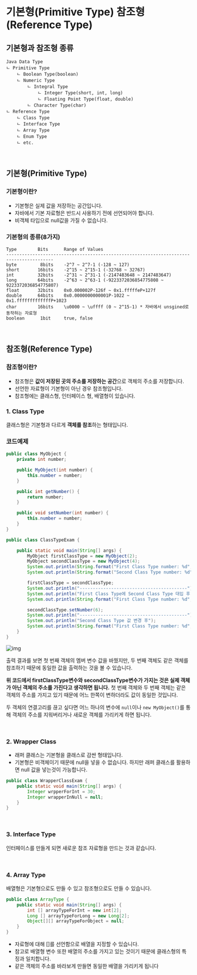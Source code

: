 # 기본형(Primitive Type) 참조형(Reference Type)

## 기본형과 참조형 종류

```
Java Data Type 
ㄴ Primitive Type
    ㄴ Boolean Type(boolean)
    ㄴ Numeric Type
        ㄴ Integral Type
            ㄴ Integer Type(short, int, long)
            ㄴ Floating Point Type(float, double)
        ㄴ Character Type(char)
ㄴ Reference Type
    ㄴ Class Type
    ㄴ Interface Type
    ㄴ Array Type
    ㄴ Enum Type
    ㄴ etc.
```

</br >

## 기본형(Primitive Type)

### 기본형이란?

- 기본형은 실제 값을 저장하는 공간입니다.
- 자바에서 기본 자료형은 반드시 사용하기 전에 선언되어야 합니다.
- 비객체 타입으로 null값을 가질 수 없습니다.

### 기본형의 종류(8가지)

```
Type        Bits      Range of Values
----------------------------------------------------------------------------------------
byte         8bits    -2^7 ~ 2^7-1 (-128 ~ 127)
short       16bits    -2^15 ~ 2^15-1 (-32768 ~ 32767)
int         32bits    -2^31 ~ 2^31-1 (-2147483648 ~ 2147483647)
long        64bits    -2^63 ~ 2^63-1 (-9223372036854775808 ~ 9223372036854775807)
float       32bits    0x0.000002P-126f ~ 0x1.fffffeP+127f
double      64bits    0x0.0000000000001P-1022 ~ 0x1.fffffffffffffP+1023  
char        16bits    \u0000 ~ \uffff (0 ~ 2^15-1) * 자바에서 unsgined로 동작하는 자료형
boolean      1bit     true, false
```

</br >

## 참조형(Reference Type)

### 참조형이란?

- 참조형은 **값이 저장된 곳의 주소를 저장하는 공간**으로 객체의 주소를 저장합니다.
- 선언한 자료형이 기본형이 아닌 경우 참조형입니다.
- 참조형에는 클래스형, 인터페이스 형, 배열형이 있습니다.


### 1. Class Type

클래스형은 기본형과 다르게 **객체를 참조**하는 형태입니다.

### 코드예제

```java
public class MyObject {
    private int number;

    public MyObject(int number) {
        this.number = number;
    }

    public int getNumber() {
        return number;
    }

    public void setNumber(int number) {
        this.number = number;
    }
}

public class ClassTypeExam {

    public static void main(String[] args) {
        MyObject firstClassType = new MyObject(2);
        MyObject secondClassType = new MyObject(4);
        System.out.println(String.format("First Class Type number: %d", firstClassType.getNumber()));
        System.out.println(String.format("Second Class Type number: %d", secondClassType.getNumber()));

        firstClassType = secondClassType;
        System.out.println("-----------------------------------------");
        System.out.println("First Class Type에 Second Class Type 대입 후");
        System.out.println(String.format("First Class Type number: %d", firstClassType.getNumber()));

        secondClassType.setNumber(6);
        System.out.println("-----------------------------------------");
        System.out.println("Second Class Type 값 변경 후");
        System.out.println(String.format("First Class Type number: %d", firstClassType.getNumber()));
    }
}
```

![img](https://blog.kakaocdn.net/dn/b3igKa/btqYLylkXUE/HKsDLiSTKYf5liKqhjzqY0/img.png)

출력 결과를 보면 첫 번째 객체의 멤버 변수 값을 바꿨지만, 두 번째 객체도 같은 객체를 참조하기 때문에 동일한 값을 출력하는 것을 볼 수 있습니다.

**위 코드에서 firstClassType변수와 secondClassType변수가 가지는 것은 실제 객체가 아닌 객체의 주소를 가진다고 생각하면 됩니다.**  첫 번째 객체와 두 번째 객체는 같은 객체의 주소를 가지고 있기 때문에 어느 한쪽이 변하더라도 값이 동일한 것입니다.

두 객체의 연결고리를 끊고 싶다면 어느 하나의 변수에 `null`이나 `new MyObject()`를 통해 객체의 주소를 지워버리거나 새로운 객체를 가리키게 하면 됩니다.

</br >

### 2. Wrapper Class

- 래퍼 클래스는 기본형을 클래스로 감싼 형태입니다.
- 기본형은 비객체이기 때문에 null을 넣을 수 없습니다. 하지만 래퍼 클래스를 활용하면 null 값을 넣는것이 가능합니다.

~~~java
public class WrapperClassExam {
    public static void main(String[] args) {
        Integer wrpperForInt = 30;
        Integer wrapperInNull = null;
    }
}
~~~

</br >

### 3. Interface Type

인터페이스를 만들게 되면 새로운 참조 자료형을 만드는 것과 같습니다.

</br >

### 4. Array Type

배열형은 기본형으로도 만들 수 있고 참조형으로도 만들 수 있습니다.

```java
public class ArrayType {
    public static void main(String[] args) {
        int [] arrayTypeForInt = new int[2];
        Long [] arrayTypeForLong = new Long[2];
        Object[][] arrayTypeForObject = null;
    }
}
```

- 자료형에 대해 []를 선언함으로 배열을 지정할 수 있습니다.
- 참고로 배열형 변수 또한 배열의 주소를 가지고 있는 것이기 때문에 클래스형의 특징과 일치합니다.
- 같은 객체의 주소를 바라보게 만들면 동일한 배열을 가리키게 됩니다